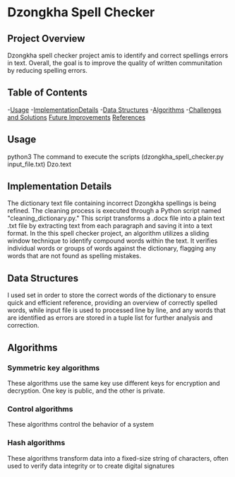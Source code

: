 # Dzongkha Spell Checker

## Project Overview
Dzongkha spell checker project amis to identify and correct spellings errors in text. Overall, the goal is to improve the quality of written communitation by reducing spelling errors. 

## Table of Contents
-[Usage](#usage)
-[ImplementationDetails](#implementation-details)
-[Data Structures](#data-structures)
-[Algorithms](#algorithms)
-[Challenges and Solutions](#challenges-and-solutions)
[Future Improvements](#future-improvements)
[References](#references)

## Usage
python3
The command to execute the scripts (dzongkha_spell_checker.py input_file.txt)
Dzo.text

## Implementation Details
The dictionary text file containing incorrect Dzongkha spellings is being refined. 
The cleaning process is executed through a Python script named "cleaning_dictionary.py." 
This script transforms a .docx file into a plain text .txt file by extracting text from each paragraph and saving it into a text format. 
In the this spell checker project, an algorithm utilizes a sliding window technique to identify compound words within the text.
It verifies individual words or groups of words against the dictionary, flagging any words that are not found as spelling mistakes.

## Data Structures
I used set in order to store the correct words of the dictionary to ensure quick and efficient reference, providing an overview of correctly spelled words, while input file is used to processed line by line, and any words that are identified as errors are stored in a tuple list for further analysis and correction.

## Algorithms
### Symmetric key algorithms 
These algorithms use the same key use different keys for encryption and decryption. One key is public, and the other is private.
### Control algorithms
These algorithms control the behavior of a system
### Hash algorithms
These algorithms transform data into a fixed-size string of characters, often used to verify data integrity or to create digital signatures
